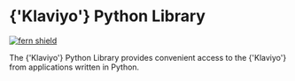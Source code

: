 <!-- title (generated by fern) -->

# {'Klaviyo'} Python Library

[![fern shield](https://img.shields.io/badge/%F0%9F%8C%BF-SDK%20generated%20by%20Fern-brightgreen)](https://github.com/fern-api/fern)

The {'Klaviyo'} Python Library provides convenient access to the {'Klaviyo'} from applications written in Python.

<!-- title (generated by fern) -->